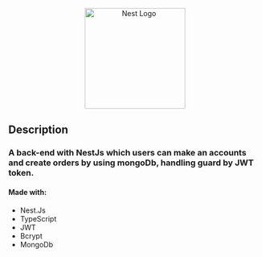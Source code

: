 <p align="center">
  <a href="https://ahmedehab-sg.com" target="_blank"><img src="https://nestjs.com/img/logo-small.svg" width="200" alt="Nest Logo" /></a>
</p>

[circleci-image]: https://img.shields.io/circleci/build/github/nestjs/nest/master?token=abc123def456
[circleci-url]: https://circleci.com/gh/nestjs/nest

## Description

### A back-end with NestJs which users can make an accounts and create orders by using mongoDb, handling guard by JWT token.

#### Made with:

- Nest.Js
- TypeScript
- JWT
- Bcrypt
- MongoDb
